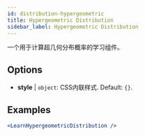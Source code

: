 ```yaml
---
id: distribution-hypergeometric
title: Hypergeometric Distribution
sidebar_label: Hypergeometric Distribution
---
```


一个用于计算超几何分布概率的学习组件。

## Options

* __style__ | `object`: CSS内联样式. Default: `{}`.


## Examples

```jsx live
<LearnHypergeometricDistribution />
```

